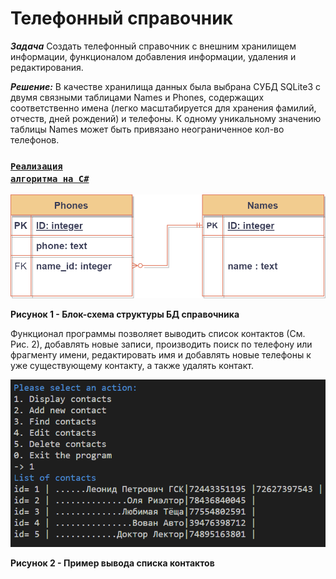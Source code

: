 # Телефонный справочник

***Задача*** Создать телефонный справочник с внешним хранилищем информации, функционалом добавления информации, удаления и редактирования.

***Решение:*** В качестве хранилища данных была выбрана СУБД SQLite3 с двумя связными таблицами Names и Phones, содержащих соответственно имена (легко масштабируется для хранения фамилий, отчеств, дней рождений) и телефоны. К одному уникальному значению таблицы Names может быть привязано неограниченное кол-во телефонов.

### <code>[Реализация алгоритма на С#](https://github.com/ChistilinMV/spec_select/tree/main/find_3char)</code>

![блок-схема алгоритма](./media/phonebook_db.png)

**Рисунок 1 - Блок-схема структуры БД справочника**

Функционал программы позволяет выводить список контактов (См. Рис. 2), добавлять новые записи, производить поиск по телефону или фрагменту имени, редактировать имя и добавлять новые телефоны к уже существующему контакту, а также удалять контакт.

![Пример вывода списка контактов](./media/sample_out1.png)

**Рисунок 2 - Пример вывода списка контактов**